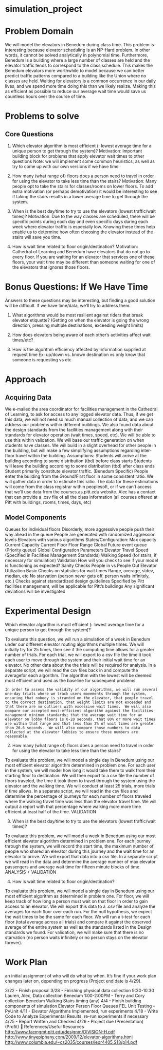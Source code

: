 # simulation_project

# Problem Domain

We will model the elevators in Benedum during class time. This problem is interesting because elevator scheduling is an NP-Hard problem. In other words, it cannot be solved analytically in polynomial time. Furthermore, Benedum is a building where a large number of classes are held and the elevator traffic tends to correspond to the class schedule. This makes the Benedum elevators more worthwhile to model because we can better predict traffic patterns compared to a building like the Union where no classes are held. Waiting for elevators is a common occurrence in our daily lives, and we spend more time doing this than we likely realize. Making this as efficient as possible to reduce our average wait time would save us countless hours over the course of time. 

# Problems to solve

## Core Questions

1. Which elevator algorithm is most efficient (: lowest average time for a unique person to get through the system)?
   Motivation: Important building block for problems that apply elevator wait times to other questions 
   Note: we will implement some common heuristics, as well as try to come up with our own versions if we have time
   
2. How many (what range of) floors does a person need to travel in order for using the elevator to take less time than the stairs?
   Motivation: Many people opt to take the stairs for classes/rooms on lower floors. To add extra motivation (or perhaps demotivation) it    would be interesting to see if taking the stairs results in a lower average time to get through the system.
   
3. When is the best day/time to try to use the elevators (lowest traffic/wait times)?
   Motivation: Due to the way classes are scheduled, there will be specific points during each day and even specific days during each week where elevator traffic is especially low. Knowing these times help enable us to determine how often choosing the elevator instead of the stairs will save you time. 
   
4. How is wait time related to floor origin/destination?
   Motivation: Cathedral of Learning and Benedum have elevators that do not go to every floor. If you are waiting for an elevator that services one of these floors, your wait time may be different than someone waiting for one of the elevators that ignores those floors. 

# Bonus Questions: If We Have Time

Answers to these questions may be interesting, but finding a good solution will be difficult. If we have time/data, we’ll try to address them.

1. What algorithms would be most resilient against riders that break elevator etiquette?  (Getting on when the elevator is going the wrong direction, pressing multiple destinations, exceeding weight limits)

2. How does elevators being aware of each other’s activities affect wait times/etc?

3. How is the algorithm efficiency affected by information supplied at request time
   Ex: up/down vs. known destination vs only know that someone is requesting vs etc

# Approach

## Acquiring Data

We e-mailed the area coordinator for facilities management in the Cathedral of Learning, to ask for access to any logged elevator data. Thus, if we get this data, we will not need so much manual collection of data, and we can address our problems within different buildings.
We also found data about the design standards from the facilities management along with their standards for elevator operation (wait times, speed, etc). We will be able to use this within validation.
We will base our traffic generation on when students have classes. We will build in a slight overhead for other people in the building, but will make a few simplifying assumptions regarding inter-floor travel within the building.
Assumptions:
Students will arrive at the building according to some distribution (tbd) before class starts
Students will leave the building according to some distribution (tbd) after class ends
Student primarily constitute elevator traffic.
(Benedum Specific) People enter the building from the Ground/First floor in some consistent ratio.
We will gather data in order to estimate this ratio.
The data for these estimations will come from the class registrar within peoplesoft, or if we can’t access that we’ll use data from the courses.as.pitt.edu website.
Alec has a contact that can provide a .csv file of all the class information (all courses offered at Pitt with buildings, rooms, times, days, etc)
## Model Components

Queues for individual floors
Disorderly, more aggressive people push their way ahead in the queue
People are generated with randomized aggression levels
Elevators with various algorithms
States/Configuration:
Max capacity
Current Capacity
Current Floor
Floor Range
Global Future event queue (Priority queue)
Global Configuration Parameters
Elevator Travel Speed (Specified in Facilities Management Standards)
Walking Speed (for stairs, if necessary for simulation)
Validation
How will you check to see if your model is functioning as expected?
Sanity Checks
People in vs People Out
Elevator Utilization
Basic Checks on statistics for wait times 
Range, average, stdev, median, etc
No starvation (person never gets off, person waits infinitely, etc.)
Checks against standardized design guidelines
Specified by Pitt facilities management, will be applicable for Pitt’s buildings
Any significant deviations will be investigated



# Experimental Design

Which elevator algorithm is most efficient (: lowest average time for a unique person to get through the system)?

To evaluate this question, we will run a simulation of a week in Benedum under our different elevator routing algorithms multiple times.  We will initially try for 25 times, then see if the computing time allows for a greater number of trials.  For each trial, we will export to a csv file the time it took each user to move through the system and their initial wait time for an elevator.  No other data about the the trials will be required for analysis.  In a separate script, we will read the csv files back in and compute the averagefor each algorithm.  The algorithm with the lowest will be deemed most efficient and used as the baseline for subsequent problems.

	In order to assess the validity of our algorithms, we will run several one-day trials where we track users movements through the system, ensuring that nobody is stranded on the elevator, that people travel to the correct destination, that weight limits are not exceeded and that there are no outliers with excessive wait times.  We will also compare our accepted most-efficient algorithm against the facilities management minimum standards; that the average wait time for an elevator on lobby floors is 0-20 seconds, that 80% or more wait times are within that range and that less than 2% of wait times are greater than 26.6 seconds.  We will also compare those numbers to data collected at the elevator lobbies to ensure these numbers are reasonable.

2. How many (what range of) floors does a person need to travel in order for using the elevator to take less time than the stairs?

To evaluate this problem, we will model a single day in Benedum using our most efficient elevator algorithm determined in problem one.  For each user in the system, we will model how long it would take them to walk from their starting floor to destination.  We will then export to a csv file the number of floors traveled, the time it took them to travel through the system using the elevator and the walking time.  We will conduct at least 25 trials, more trials if time allows.  In a separate script, we will read in the csv files and determine the percentage of journeys for each number of floors traveled where the walking travel time was less than the elevator travel time.  We will output a report with that percentage where walking more more time efficient at least half of the time.
VALIDATION

3. When is the best day/time to try to use the elevators (lowest traffic/wait times)?

To evaluate this problem, we will model a week in Benedum using our most efficient elevator algorithm determined in problem one.  For each journey through the system, we will record the start time, the maximum number of people who shared an elevator during this journey and the wait time for an elevator to arrive.  We will export that data into a csv file.  In a separate script we will read in the data and determine the average number of max elevator passengers and average wait time for fifteen minute blocks of time.
ANALYSIS + VALIDATION

4. How is wait time related to floor origin/destination?
	
To evaluate this problem, we will model a single day in Benedum using our most efficient algorithm as determined in problem one. For floor, we will keep track of how long a person must wait on that floor in order to gain access to an elevator. We will export this data to a .csv file and analyze the averages for each floor over each run. 
	For the null hypothesis, we expect the wait times to be the same for each floor. We will run a t-test for each floor (total average across all trials) and compare it against the observed average of the entire system as well as the standards listed in the Design standards we found. For validation, we will make sure that there is no starvation (no person waits infinitely or no person stays on the elevator forever). 

# Work Plan
an initial assignment of who will do what by when. It’s fine if your work plan changes later on, depending on progress (Project end date is 4/29).

3/22 - Finish proposal
3/28 - Finishing physical data collection
9:30-10:30 Lauren, Alec, Data collection Benedum
1:00-2:00PM - Terry and Cory collection Benedum
Walking Stairs timing (any)
4/4 - Finish building components of simulation 
Elevator
Person
Floor Queues
FEL
Unit Testing - PyUnit
4/11 - Elevator Algorithms Implemented, run experiments
4/18 - Write Code to Analyze Experimental Results, re-run experiments if necessary
4/25 - Report Written and Checked
4/29 - Project due (Presentation) (Profit)

References/Useful Resources
http://www.facmgmt.pitt.edu/designm/DIVISION-H.pdf
http://www.tinyepiphany.com/2009/12/elevator-algorithms.html
http://www.columbia.edu/~cs2035/courses/ieor4405.S13/p14.pdf

